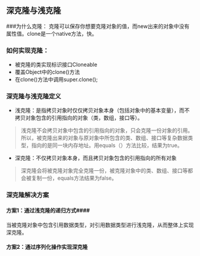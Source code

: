 ## 深克隆与浅克隆 
###为什么克隆：
克隆可以保存你想要克隆对象的值，而new出来的对象中没有属性值。clone是一个native方法，快。
### 如何实现克隆： ###
- 被克隆的类实现标识接口Cloneable
- 覆盖Object中的clone()方法
- 在clone()方法中调用super.clone();
### 深克隆与浅克隆定义 ###
- 浅克隆：是指拷贝对象时仅仅拷贝对象本身（包括对象中的基本变量），而不拷贝对象包含的引用指向的对象（类，数组，接口等）。
> 浅克隆不会拷贝对象中包含的引用指向的对象，只会克隆一份对象的引用。所以，被克隆出来的对象与原对象中所包含的类、数组、接口等复杂数据类型，指向的是同一块内存地址。用equals（）方法比较，结果为true。

- 深克隆：不仅拷贝对象本身，而且拷贝对象包含的引用指向的所有对象
> 深克隆会将被克隆对象完全克隆一份，被克隆对象中的类、数组、接口等都会被复制一份，equals方法结果为false。
### 深克隆解决方案 ###
#### 方案1：通过浅克隆的递归方式####
当被克隆对象中包含引用数据类型，对引用数据类型进行浅克隆，从而整体上实现深克隆。
#### 方案2：通过序列化操作实现深克隆 ####








